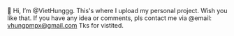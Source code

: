 👋 Hi, I’m @VietHunggg. 
This's where I upload my personal project. 
Wish you like that. 
If you have any idea or comments, pls contact me via @email: vhungpmpx@gmail.com
Tks for vistited.

